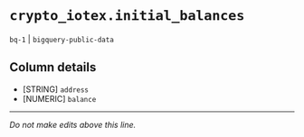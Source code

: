 # `crypto_iotex.initial_balances`
`bq-1` | `bigquery-public-data`

## Column details
* [STRING]    `address`
* [NUMERIC]   `balance`

-------------------------------------------------------------------------------
*Do not make edits above this line.*
